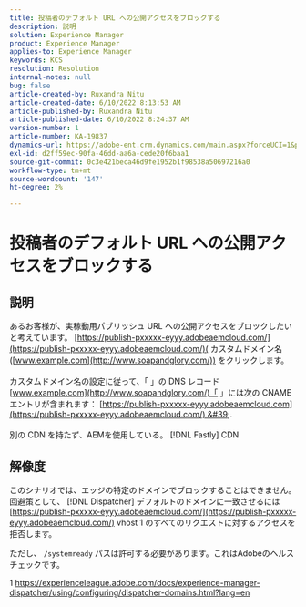 ```yaml
---
title: 投稿者のデフォルト URL への公開アクセスをブロックする
description: 説明
solution: Experience Manager
product: Experience Manager
applies-to: Experience Manager
keywords: KCS
resolution: Resolution
internal-notes: null
bug: false
article-created-by: Ruxandra Nitu
article-created-date: 6/10/2022 8:13:53 AM
article-published-by: Ruxandra Nitu
article-published-date: 6/10/2022 8:24:37 AM
version-number: 1
article-number: KA-19837
dynamics-url: https://adobe-ent.crm.dynamics.com/main.aspx?forceUCI=1&pagetype=entityrecord&etn=knowledgearticle&id=59764c3e-95e8-ec11-bb3c-000d3a3b17fa
exl-id: d2ff59ec-90fa-46dd-aa6a-cede20f6baa1
source-git-commit: 0c3e421beca46d9fe1952b1f98538a50697216a0
workflow-type: tm+mt
source-wordcount: '147'
ht-degree: 2%

---
```


# 投稿者のデフォルト URL への公開アクセスをブロックする

## 説明

あるお客様が、実稼動用パブリッシュ URL への公開アクセスをブロックしたいと考えています。 [https://publish-pxxxxx-eyyy.adobeaemcloud.com/](https://publish-pxxxxx-eyyy.adobeaemcloud.com/)( カスタムドメイン名 ([www.example.com](http://www.soapandglory.com/)) をクリックします。 <br><br>カスタムドメイン名の設定に従って、「 」の DNS レコード[www.example.com](http://www.soapandglory.com/)「 」には次の CNAME エントリが含まれます： [https://publish-pxxxxx-eyyy.adobeaemcloud.com](https://publish-pxxxxx-eyyy.adobeaemcloud.com/) &#39;. <br><br>別の CDN を持たず、AEMを使用している。 [!DNL Fastly] CDN

## 解像度


このシナリオでは、エッジの特定のドメインでブロックすることはできません。
回避策として、 [!DNL Dispatcher] デフォルトのドメインに一致させるには [https://publish-pxxxxx-eyyy.adobeaemcloud.com/](https://publish-pxxxxx-eyyy.adobeaemcloud.com/) vhost 1 のすべてのリクエストに対するアクセスを拒否します。

ただし、 `/systemready` パスは許可する必要があります。これはAdobeのヘルスチェックです。

1 https://experienceleague.adobe.com/docs/experience-manager-dispatcher/using/configuring/dispatcher-domains.html?lang=en
